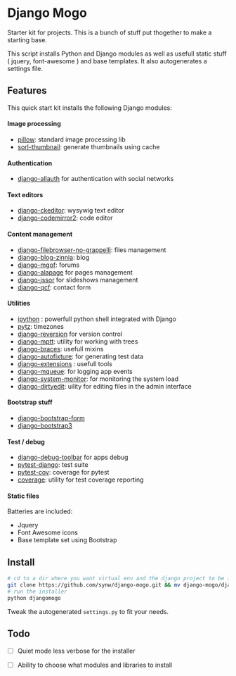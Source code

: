 # Django Mogo

Starter kit for projects. This is a bunch of stuff put thogether to make a starting base.

This script installs Python and Django modules as well as usefull static stuff ( jquery, font-awesome ) and base templates. 
It also autogenerates a settings file.

## Features

This quick start kit installs the following Django modules:

#### Image processing

- [pillow](https://github.com/python-pillow/Pillow): standard image processing lib
- [sorl-thumbnail](https://github.com/mariocesar/sorl-thumbnail): generate thumbnails using cache

#### Authentication

- [django-allauth](https://github.com/pennersr/django-allauth) for authentication with social networks

#### Text editors

- [django-ckeditor](https://github.com/django-ckeditor/django-ckeditor): wysywig text editor
- [django-codemirror2](https://github.com/sk1p/django-codemirror2): code editor

#### Content management

- [django-filebrowser-no-grappelli](https://github.com/smacker/django-filebrowser-no-grappelli): files management
- [django-blog-zinnia](https://github.com/Fantomas42/django-blog-zinnia): blog
- [django-mgof](https://github.com/synw/django-mgof/): forums
- [django-alapage](https://github.com/synw/django-alapage) for pages management
- [django-jssor](https://github.com/synw/django-jssor) for slideshows management
- [django-qcf](https://github.com/synw/django-qcf): contact form

#### Utilities

- [ipython](http://ipython.org/) : powerfull python shell integrated with Django
- [pytz](http://pytz.sourceforge.net/): timezones
- [django-reversion](https://github.com/etianen/django-reversion) for version control
- [django-mptt](https://github.com/django-mptt/django-mptt): utility for working with trees
- [django-braces](https://github.com/brack3t/django-braces): usefull mixins
- [django-autofixture](https://github.com/gregmuellegger/django-autofixture): for generating test data
- [django-extensions](https://github.com/django-extensions/django-extensions) : usefull tools
- [django-mqueue](https://github.com/synw/django-mqueue): for logging app events 
- [django-system-monitor](https://github.com/hakanzy/django-system-monitor): for monitoring the system load
- [django-dirtyedit](https://github.com/synw/django-dirtyedit): uility for editing files in the admin interface

#### Bootstrap stuff

- [django-bootstrap-form](https://github.com/tzangms/django-bootstrap-form)
- [django-bootstrap3](https://github.com/dyve/django-bootstrap3)

#### Test / debug

- [django-debug-toolbar](https://github.com/django-debug-toolbar/django-debug-toolbar) for apps debug
- [pytest-django](https://github.com/pytest-dev/pytest-django): test suite
- [pytest-cov](https://github.com/pytest-dev/pytest-cov): coverage for pytest
- [coverage](https://bitbucket.org/ned/coveragepy): utility for test coverage reporting

#### Static files

Batteries are included:

- Jquery
- Font Awesome icons
- Base template set using Bootstrap

## Install

  ```bash
# cd to a dir where you want virtual env and the django project to be installed
git clone https://github.com/synw/django-mogo.git && mv django-mogo/djangomogo . && rm -rf django-mogo
# run the installer
python djangomogo
  ```

Tweak the autogenerated `settings.py` to fit your needs.

## Todo

- [ ] Quiet mode less verbose for the installer
- [ ] Ability to choose what modules and libraries to install





